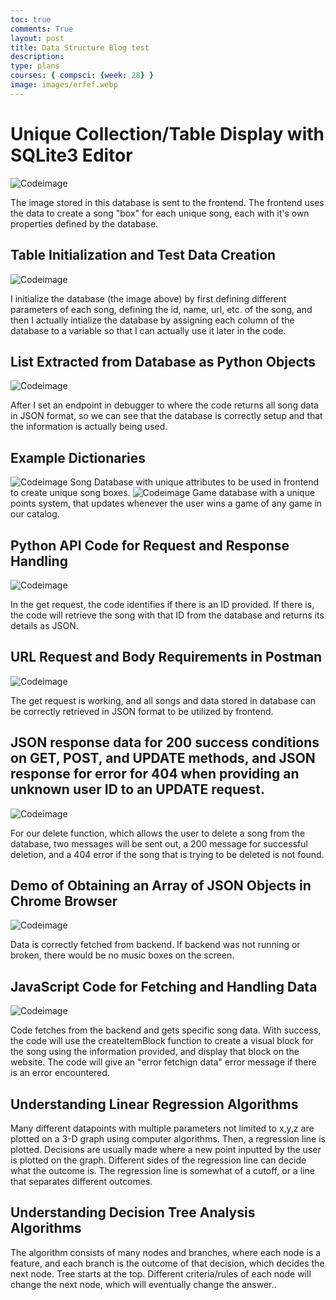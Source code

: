 ```yaml
---
toc: true
comments: True
layout: post
title: Data Structure Blog test
description: 
type: plans
courses: { compsci: {week: 28} }
image: images/erfef.webp
---
```


# Unique Collection/Table Display with SQLite3 Editor

![Codeimage](https://media.discordapp.net/attachments/1219822341719068672/1230716807275614208/Screenshot_2024-04-18_at_11.30.36_AM.png?ex=66345558&is=6621e058&hm=7017fdd993c59dff0d2a1d577fe41500c8ee797e20e8c307c81b0d322c075c56&=&format=webp&quality=lossless&width=1688&height=1306)

The image stored in this database is sent to the frontend. The frontend uses the data to create a song "box" for each unique song, each with it's own properties defined by the database. 

## Table Initialization and Test Data Creation

![Codeimage](https://media.discordapp.net/attachments/1219822341719068672/1230725881480085509/Screenshot_2024-04-18_at_8.45.10_PM.png?ex=66345dcb&is=6621e8cb&hm=6cfa98d0b01ccaceb4fd185a72c45359e9f834e84d01224d92129e2b02f41147&=&format=webp&quality=lossless&width=1350&height=732)

I initialize the database (the image above) by first defining different parameters of each song, defining the id, name, url, etc. of the song, and then I actually intialize the database by assigning each column of the database to a variable so that I can actually use it later in the code. 

## List Extracted from Database as Python Objects

![Codeimage](https://media.discordapp.net/attachments/1219822341719068672/1230716807652970496/Screenshot_2024-04-18_at_11.43.01_AM.png?ex=6627cf18&is=66267d98&hm=c87b619b26b031a2241f63b8d7328e58aed5961ae6c7d0fd9b78e3ecb1f30c21&=&format=webp&quality=lossless&width=1536&height=1306)

After I set an endpoint in debugger to where the code returns all song data in JSON format, so we can see that the database is correctly setup and that the information is actually being used. 

## Example Dictionaries

![Codeimage](https://media.discordapp.net/attachments/1219822341719068672/1230716807275614208/Screenshot_2024-04-18_at_11.30.36_AM.png?ex=66345558&is=6621e058&hm=7017fdd993c59dff0d2a1d577fe41500c8ee797e20e8c307c81b0d322c075c56&=&format=webp&quality=lossless&width=1688&height=1306)
Song Database with unique attributes to be used in frontend to create unique song boxes. 
![Codeimage](https://media.discordapp.net/attachments/1219822341719068672/1230718653755031582/Screenshot_2024-04-18_at_8.16.28_PM.png?ex=66345710&is=6621e210&hm=ae3845c910d124b5a2c7e15b960be88d9cdd0abd511d0dbe982a1f2424b22520&=&format=webp&quality=lossless&width=1350&height=448)
Game database with a unique points system, that updates whenever the user wins a game of any game in our catalog. 
## Python API Code for Request and Response Handling

![Codeimage](https://media.discordapp.net/attachments/1219822341719068672/1230716806927355924/Screenshot_2024-04-18_at_11.31.32_AM.png?ex=66345558&is=6621e058&hm=8311832965fb7e1d0761a5988b59753b0c4957f5cbe86bca62d32e418237d3ae&=&format=webp&quality=lossless&width=1350&height=636)

In the get request, the code identifies if there is an ID provided. If there is, the code will retrieve the song with that ID from the database and returns its details as JSON. 


## URL Request and Body Requirements in Postman

![Codeimage](https://media.discordapp.net/attachments/1219822341719068672/1230719611058782238/Screenshot_2024-04-18_at_8.20.14_PM.png?ex=663457f4&is=6621e2f4&hm=24ba75e1fd6525852e7ccbe376c4178b427701561ef383c6ba652a17ae9777ae&=&format=webp&quality=lossless&width=1350&height=992)

The get request is working, and all songs and data stored in database can be correctly retrieved in JSON format to be utilized by frontend. 

## JSON response data for 200 success conditions on GET, POST, and UPDATE methods, and JSON response for error for 404 when providing an unknown user ID to an UPDATE request.

![Codeimage](https://media.discordapp.net/attachments/1219822341719068672/1230716806646468709/Screenshot_2024-04-18_at_12.07.03_PM.png?ex=66345558&is=6621e058&hm=f70f89057cf46c97695324daa6f29db0dbc3a1cb92eada306f174b495d6b571b&=&format=webp&quality=lossless&width=1350&height=354)

For our delete function, which allows the user to delete a song from the database, two messages will be sent out, a 200 message for successful deletion, and a 404 error if the song that is trying to be deleted is not found. 
## Demo of Obtaining an Array of JSON Objects in Chrome Browser

![Codeimage](https://media.discordapp.net/attachments/1219822341719068672/1230716808256815205/Screenshot_2024-04-18_at_12.15.09_PM.png?ex=66345558&is=6621e058&hm=8e4a0fa3d5517f82dcf9f2938c191d9b815df23a1d6dd928a575d452cdcbbe53&=&format=webp&quality=lossless&width=1350&height=814)

Data is correctly fetched from backend. If backend was not running or broken, there would be no music boxes on the screen. 
## JavaScript Code for Fetching and Handling Data

![Codeimage](https://media.discordapp.net/attachments/1219822341719068672/1230716808798146561/Screenshot_2024-04-18_at_12.17.18_PM.png?ex=6627cf18&is=66267d98&hm=6b0aa5ecdffb493f564188ebc057bd96281b6327ed7b1b5eeb852412b0f55bcc&=&format=webp&quality=lossless&width=2664&height=1300)


Code fetches from the backend and gets specific song data. With success, the code will use the createItemBlock function to create a visual block for the song using the information provided, and display that block on the website. The code will give an "error fetchign data" error message if there is an error encountered. 

## Understanding Linear Regression Algorithms

Many different datapoints with multiple parameters not limited to x,y,z are plotted on a 3-D graph using computer algorithms. Then, a regression line is plotted. Decisions are usually made where a new point inputted by the user is plotted on the graph. Different sides of the regression line can decide what the outcome is. The regression line is somewhat of a cutoff, or a line that separates different outcomes. 

## Understanding Decision Tree Analysis Algorithms

The algorithm consists of many nodes and branches, where each node is a feature, and each branch is the outcome of that decision, which decides the next node. Tree starts at the top. Different criteria/rules of each node will change the next node, which will eventually change the answer..
